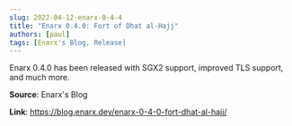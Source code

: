 ```yaml
---
slug: 2022-04-12-enarx-0-4-4
title: "Enarx 0.4.0: Fort of Dhat al-Hajj"
authors: [paul]
tags: [Enarx's Blog, Release]
---
```

Enarx 0.4.0 has been released with SGX2 support, improved TLS support, and much more.

**Source**: Enarx's Blog

**Link**: https://blog.enarx.dev/enarx-0-4-0-fort-dhat-al-hajj/